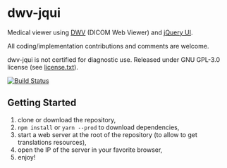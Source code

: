 dwv-jqui
========

Medical viewer using [DWV](https://github.com/ivmartel/dwv) (DICOM Web Viewer) and [jQuery UI](http://jqueryui.com/).

All coding/implementation contributions and comments are welcome.

dwv-jqui is not certified for diagnostic use. Released under GNU GPL-3.0 license (see [license.txt](license.txt)).

[![Build Status](https://travis-ci.org/ivmartel/dwv-jqui.svg?branch=master)](https://travis-ci.org/ivmartel/dwv-jqui) 

Getting Started
---------------
1. clone or download the repository,
1. `npm install` or `yarn --prod` to download dependencies,
1. start a web server at the root of the repository (to allow to get translations resources),
1. open the IP of the server in your favorite browser,
1. enjoy!

